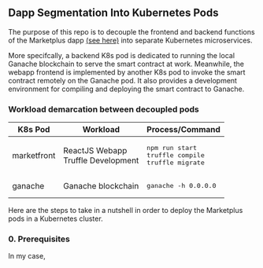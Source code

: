 ## Dapp Segmentation Into Kubernetes Pods
The purpose of this repo is to decouple the frontend and backend functions of the Marketplus dapp [(see here)](https://github.com/snpsuen/Marketplus) into separate Kubernetes microservices. 

More specifcally, a backend K8s pod is dedicated to running the local Ganache blockchain to serve the smart contract at work. Meanwhile, the webapp frontend is implemented by another K8s pod to invoke the smart contract remotely on the Ganache pod. It also provides a development environment for compiling and deploying the smart contract to Ganache.

### Workload demarcation between decoupled pods
<table>
	<thead>
		<tr>
			<th scope="col">K8s Pod</th>
			<th scope="col">Workload</th>
			<th scope="col">Process/Command</th>
		</tr>
	</thead>
	<tbody>
		<tr>
			<td>marketfront</td>
			<td aligh="left">ReactJS Webapp <br> Truffle Development</td>
			<td aligh="left">
			<pre>npm run start<br>truffle compile<br>truffle migrate</pre>
			</td>
		</tr>
		<tr>
			<td>ganache</td>
			<td aligh="left">Ganache blockchain</td>
			<td aligh="left"><pre>ganache -h 0.0.0.0</pre></td>
		</tr>
	</tbody>
</table>

Here are the steps to take in a nutshell in order to deploy the Marketplus pods in a Kubernetes cluster.

### 0. Prerequisites

In my case, 



